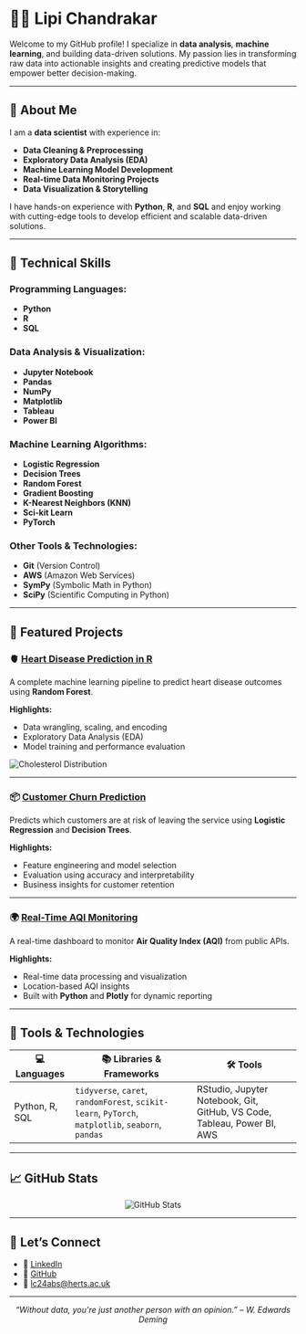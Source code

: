 # 👩‍💻 Lipi Chandrakar

Welcome to my GitHub profile! I specialize in **data analysis**, **machine learning**, and building data-driven solutions. My passion lies in transforming raw data into actionable insights and creating predictive models that empower better decision-making.

---

## 🚀 About Me

I am a **data scientist** with experience in:
- **Data Cleaning & Preprocessing**
- **Exploratory Data Analysis (EDA)**
- **Machine Learning Model Development**
- **Real-time Data Monitoring Projects**
- **Data Visualization & Storytelling**

I have hands-on experience with **Python**, **R**, and **SQL** and enjoy working with cutting-edge tools to develop efficient and scalable data-driven solutions.

---

## 🧠 Technical Skills

### **Programming Languages:**
- **Python**  
- **R**  
- **SQL**

### **Data Analysis & Visualization:**
- **Jupyter Notebook**  
- **Pandas**  
- **NumPy**  
- **Matplotlib**  
- **Tableau**  
- **Power BI**

### **Machine Learning Algorithms:**
- **Logistic Regression**  
- **Decision Trees**  
- **Random Forest**  
- **Gradient Boosting**  
- **K-Nearest Neighbors (KNN)**  
- **Sci-kit Learn**  
- **PyTorch**

### **Other Tools & Technologies:**
- **Git** (Version Control)  
- **AWS** (Amazon Web Services)  
- **SymPy** (Symbolic Math in Python)  
- **SciPy** (Scientific Computing in Python)

---

## 📁 Featured Projects

### 🫀 [Heart Disease Prediction in R](https://github.com/lipichandrakar/heart_attack_analysis)

A complete machine learning pipeline to predict heart disease outcomes using **Random Forest**.

**Highlights:**
- Data wrangling, scaling, and encoding  
- Exploratory Data Analysis (EDA)  
- Model training and performance evaluation  

![Cholesterol Distribution](https://github.com/lipichandrakar/heart_attack_analysis/blob/main/images/Cholesterol%20Distribution.png?raw=true)

---

### 📦 [Customer Churn Prediction](https://github.com/lipichandrakar/Customer-Churn-Prediction-Model)

Predicts which customers are at risk of leaving the service using **Logistic Regression** and **Decision Trees**.

**Highlights:**
- Feature engineering and model selection  
- Evaluation using accuracy and interpretability  
- Business insights for customer retention

---

### 🌍 [Real-Time AQI Monitoring](https://github.com/lipichandrakar/Real-Time-Air-Quality-Index-AQI-Monitoring)

A real-time dashboard to monitor **Air Quality Index (AQI)** from public APIs.

**Highlights:**
- Real-time data processing and visualization  
- Location-based AQI insights  
- Built with **Python** and **Plotly** for dynamic reporting

---

## 🧰 Tools & Technologies

| 💻 Languages | 📚 Libraries & Frameworks | 🛠️ Tools |
|--------------|---------------------------|-----------|
| Python, R, SQL | `tidyverse`, `caret`, `randomForest`, `scikit-learn`, `PyTorch`, `matplotlib`, `seaborn`, `pandas` | RStudio, Jupyter Notebook, Git, GitHub, VS Code, Tableau, Power BI, AWS |

---

## 📈 GitHub Stats

<p align="center">
  <img src="https://github-readme-stats.vercel.app/api?username=lipichandrakar&show_icons=true&theme=default" alt="GitHub Stats" />
</p>

---

## 🤝 Let’s Connect

- 🔗 [LinkedIn](https://www.linkedin.com/in/lipichandrakar/)
- 🐙 [GitHub](https://github.com/lipichandrakar)
- 📧 lc24abs@herts.ac.uk 

---

<p align="center"><i>“Without data, you're just another person with an opinion.” – W. Edwards Deming</i></p>
